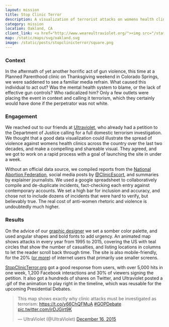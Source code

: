 ```yaml
---
layout: mission
title: Stop Clinic Terror
description: A visualization of terrorist attacks on womens health clinics in the US from 1995-2015
category: mission
location: Oakland, CA
client_link: <a href="http://www.weareultraviolet.org/"><img src="/static/posts/stopclinicterror/uv-logo.png" alt="Ultraviolet logo"></a>
map: /static/maps/svg/oakland.svg
image: /static/posts/stopclinicterror/square.png
---
```


### Context ###

In the aftermath of yet another horrific act of gun violence, this time at a Planned Parenthood clinic on Thanksgiving weekend in Colorado Springs, we were saddened to see a familiar media refrain. What caused this individual to act out? Was the mental health system to blame, or the lack of effective gun controls? Who radicalized him? Only a few outlets were placing the event in context and calling it terrorism, which they certainly would have done if the perpetrator was not white.

### Engagement ###

We reached out to our friends at [Ultraviolet](http://weareultraviolet.org), who already had a petition to the Department of Justice calling for a full domestic terrorism investigation. We thought that a good data visualization could illustrate the spread of violence against womens health clinics across the country over the last two decades, and make a compelling and shareable visual. They agreed, and we got to work on a rapid process with a goal of launching the site in under a week.

Without an official data source, we compiled reports from the [National Abortion Federation](http://prochoice.org/education-and-advocacy/violence/violence-statistics-and-history/), social media posts by [@ClinicEscort](https://storify.com/ClinicEscort/is100enough-how-many), and summaries by explainer journalists. We used a google spreadsheet to collaboratively compile and de-duplicate incidents, fact-checking each entry against contemporary accounts. We set a high bar for inclusion and accuracy, and chose not to include dozens of incidents that were hard to verify, but believably true. The real cost of anti-women rhetoric and violence is undoubtedly much higher.

### Results ###

On the advice of our [graphic designer](http://ruthmiller.net) we set a somber color palette, and used angular shapes and bold fonts to add urgency. An animated map shows attacks in every year from 1995 to 2015, covering the US with teal circles that show the number of casualties, and listing locations in columns to let the reader scroll back through time. The site is also mobile-friendly, for the 20% ([or more](http://www.pewinternet.org/2015/04/01/us-smartphone-use-in-2015/)) of internet users that primarily use smaller screens.

[StopClinicTerror.org](http://www.stopclinicterror.org/) got a good response from users, with over 5,000 hits in one week, 1,200 Facebook interactions and 30% of viewers signing the petition. It also got a hundreds of shares on Twitter, and Ultraviolet posted a .gif of the animation to play right in the timeline, which was reusable for the upcoming Presidential Debates.

<div class="thumb inline two-third center">
<blockquote class="twitter-tweet" lang="en"><p lang="en" dir="ltr">This map shows exactly why clinic attacks must be investigated as terrorism: <a href="https://t.co/y66ChQFMuA">https://t.co/y66ChQFMuA</a> <a href="https://twitter.com/hashtag/GOPDebate?src=hash">#GOPDebate</a> <a href="https://t.co/jrDJGirt9K">pic.twitter.com/jrDJGirt9K</a></p>&mdash; UltraViolet (@UltraViolet) <a href="https://twitter.com/UltraViolet/status/676977954606460928">December 16, 2015</a></blockquote> <script async src="//platform.twitter.com/widgets.js" charset="utf-8"></script>
</div>